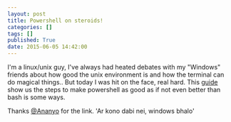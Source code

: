 ```yaml
---
layout: post
title: Powershell on steroids!
categories: []
tags: []
published: True
date: 2015-06-05 14:42:00
---
```


I'm a linux/unix guy, I've always had heated debates with my "Windows" friends about how good the unix environment is and how the terminal can do magical things.. 
But today I was hit on the face, real hard. This [guide](https://software.intel.com/en-us/blogs/2014/06/17/giving-powershell-a-persistent-history-of-commands) show us the steps to make powershell as good as if not even better than bash is some ways.

Thanks [@Ananyo](http://github.com/backlogaddict) for the link. 'Ar kono dabi nei, windows bhalo'